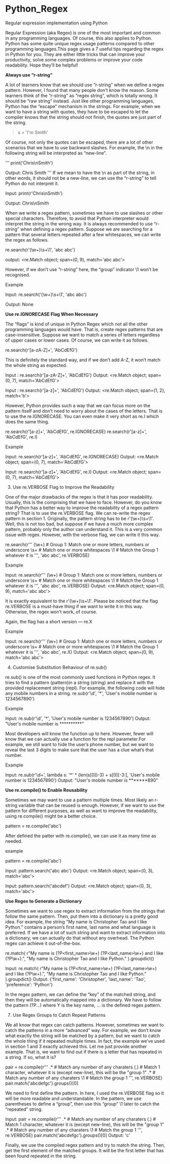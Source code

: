 # Python_Regex
Regular expression implementation using Python

Regular Expression (aka Regex) is one of the most important and common in any programming languages. Of course, this also applies to Python. Python has some quite unique regex usage patterns compared to other programming languages.This page gives a 7 useful tips regarding the regex in Python for you. They are either little tricks that can improve your productivity, solve some complex problems or improve your code readability. Hope they’ll be helpful!

**Always use “r-string”**

A lot of learners know that we should use “r-string” when we define a regex pattern. However, I found that many people don’t know the reason. Some learners think of the “r-string” as “regex string”, which is totally wrong. It should be “raw string” instead.
Just like other programming languages, Python has the “escape” mechanism in the strings. For example, when we want to have a string with quotes, they have to be escaped to let the compiler knows that the string should not finish, the quotes are just part of the string.

>s = 'I\'m Smith'

Of course, not only the quotes can be escaped, there are a lot of other scenarios that we have to use backward slashes. For example, the \n in the following string will be interpreted as “new-line”.

'''
print('Chris\nSmith')

Output:
Chris 
Smith
'''
If we mean to have the \n as part of the string, in other words, it should not be a new-line, we can use the “r-string” to tell Python do not interpret it.

Input: print(r'Chris\nSmith')

Output: Chris\nSmith

When we write a regex pattern, sometimes we have to use slashes or other special characters. Therefore, to avoid that Python interpreter would interpret the string in the wrong way. It is always recommended to use “r-string” when defining a regex pattern.
Suppose we are searching for a pattern that several letters repeated after a few whitespaces, we can write the regex as follows.

re.search(r'(\w+)\s+\1', 'abc   abc')

output: <re.Match object; span=(0, 9), match='abc   abc'>

However, if we don’t use “r-string” here, the “group” indicator \1 won’t be recognised.

Example

Input: re.search('(\w+)\s+\1', 'abc   abc')

Output: None

**Use re.IGNORECASE Flag When Necessary**

The “flags” is kind of unique in Python Regex which not all the other programming languages would have. That is, create regex patterns that are case-insensitive.
Suppose we want to match a series of letters regardless of upper cases or lower cases. Of course, we can write it as follows.

re.search(r'[a-zA-Z]+', 'AbCdEfG')

This is definitely the standard way, and if we don’t add A-Z, it won’t match the whole string as expected.

Input : re.search(r'[a-zA-Z]+', 'AbCdEfG')
Output: <re.Match object; span=(0, 7), match='AbCdEfG'>

Input : re.search(r'[a-z]+', 'AbCdEfG')
Output: <re.Match object; span=(1, 2), match='b'>

However, Python provides such a way that we can focus more on the pattern itself and don’t need to worry about the cases of the letters. That is to use the re.IGNORECASE. You can even make it very short as re.I which does the same thing.

re.search(r'[a-z]+', 'AbCdEfG', re.IGNORECASE)
re.search(r'[a-z]+', 'AbCdEfG', re.I)

Example

Input: re.search(r'[a-z]+', 'AbCdEfG', re.IGNORECASE)
Output: <re.Match object; span=(0, 7), match='AbCdEfG'>

Input: re.search(r'[a-z]+', 'AbCdEfG', re.I)
Output: <re.Match object; span=(0, 7), match='AbCdEfG'>

3. Use re.VERBOSE Flag to Improve the Readability

One of the major drawbacks of the regex is that it has poor readability. Usually, this is the comprising that we have to face. However, do you know that Python has a better way to improve the readability of a regex pattern string? That is to use the re.VERBOSE flag.
We can re-write the regex pattern in section 1. Originally, the pattern string has to be r'(\w+)\s+\1'. Well, this is not too bad, but suppose if we have a much more complex pattern, probably only the author can understand it. This is a very common issue with regex. However, with the verbose flag, we can write it this way.

re.search(r'''
    (\w+)   # Group 1: Match one or more letters, numbers or underscore
    \s+     # Match one or more whitespaces
    \1      # Match the Group 1 whatever it is
''', 'abc   abc', re.VERBOSE)

Example

Input: re.search(r'''
    (\w+)   # Group 1: Match one or more letters, numbers or underscore
    \s+     # Match one or more whitespaces
    \1      # Match the Group 1 whatever it is
''', 'abc   abc', re.VERBOSE)
Output: <re.Match object; span=(0, 9), match='abc   abc'>

It is exactly equivalent to the r'(\w+)\s+\1'. Please be noticed that the flag re.VERBOSE is a must-have thing if we want to write it in this way. Otherwise, the regex won’t work, of course.

Again, the flag has a short version — re.X

Example

Input: re.search(r'''
    (\w+)   # Group 1: Match one or more letters, numbers or underscore
    \s+     # Match one or more whitespaces
    \1      # Match the Group 1 whatever it is
''', 'abc   abc', re.X)
Output: <re.Match object; span=(0, 9), match='abc   abc'>

4. Customise Substitution Behaviour of re.sub()

re.sub() is one of the most commonly used functions in Python regex. It tries to find a pattern (pattern)in a string (string) and replace it with the provided replacement string (repl).
For example, the following code will hide any mobile numbers in a string.
re.sub(r'\d', '*', 'User\'s mobile number is 1234567890')

Example

Input: re.sub(r'\d', '*', 'User\'s mobile number is 1234567890')
Output: "User's mobile number is **********"

Most developers will know the function up to here. However, fewer will know that we can actually use a function for the repl parameter.For example, we still want to hide the user’s phone number, but we want to reveal the last 3 digits to make sure that the user has a clue what’s that number.

Example

Input: re.sub(r'\d+', lambda s: '*' * (len(s[0])-3) + s[0][-3:], 'User\'s mobile number is 1234567890')
Output: "User's mobile number is *******890"

**Use re.compile() to Enable Reusability**

Sometimes we may want to use a pattern multiple times. Most likely an r-string variable that can be reused is enough. However, if we want to use the pattern for different purposes, as well as want to improve the readability, using re.compile() might be a better choice.

pattern = re.compile('abc')

After defined the patter with re.compile(), we can use it as many time as needed.

example

pattern = re.compile('abc')

Input: pattern.search('abc abc')
Output: <re.Match object; span=(0, 3), match='abc'>

Input: pattern.search('abcdef')
Output: <re.Match object; span=(0, 3), match='abc'>

**Use Regex to Generate a Dictionary**

Sometimes we want to use regex to extract information from the strings that follow the same pattern. Then, put them into a dictionary is a pretty good idea. For example, the string "My name is Christopher Tao and I like Python." contains a person’s first name, last name and what language is preferred. If we have a lot of such string and want to extract information into a dictionary, we can actually do that without any overhead. The Python regex can achieve it out-of-the-box.

re.match(
    r"My name is (?P<first_name>\w+) (?P<last_name>\w+) and I like (?P<preference>\w+).", 
    "My name is Christopher Tao and I like Python."
).groupdict()

Input: re.match(
    r"My name is (?P<first_name>\w+) (?P<last_name>\w+) and I like (?P<preference>\w+).", 
    "My name is Christopher Tao and I like Python."
).groupdict()
Output: {'first_name': 'Christopher', 'last_name': 'Tao', 'preference': 'Python'}

In the regex pattern, we can define the “key” of the matched string, and then they will be automatically mapped into a dictionary.
We have to follow the pattern (?P<Y>...) where Y is the key name, ... is the defined regex pattern.

7. Use Regex Groups to Catch Repeat Patterns

We all know that regex can catch patterns. However, sometimes we want to catch the patterns in a more “advanced” way. For example, we don’t know what exactly the string will be matched by a pattern, but we want to catch the whole thing if it repeated multiple times.
In fact, the example we’ve used in section 1 and 3 exactly achieved this. Let me just provide another example. That is, we want to find out if there is a letter that has repeated in a string. If so, what it is?

pair = re.compile(r'''
    .*    # Match any number of any charaters
    (.)   # Match 1 character, whatever it is (except new-line), this will be the "group 1"
    .*    # Match any number of any charaters
    \1    # Match the group 1
''', re.VERBOSE)
pair.match('abcdefgc').groups()[0]

We need to first define the pattern. In here, I used the re.VERBOSE flag so it will be more readable and understandable. In the pattern, we use parentheses to define a “group”, then use this “group” \1 later to catch the “repeated” string.

Input: pair = re.compile(r'''
    .*    # Match any number of any charaters
    (.)   # Match 1 character, whatever it is (except new-line), this will be the "group 1"
    .*    # Match any number of any charaters
    \1    # Match the group 1
''', re.VERBOSE)
pair.match('abcdefgc').groups()[0]
Output: 'c'

Finally, we use the compiled regex pattern and try to match the string. Then, get the first element of the matched groups. It will be the first letter that has been found repeated in the string.




